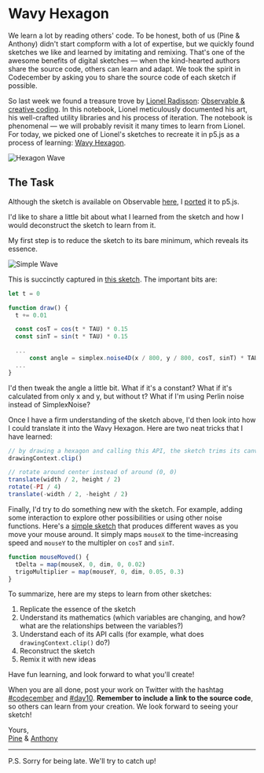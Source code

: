 # Wavy Hexagon

We learn a lot by reading others' code. To be honest, both of us (Pine & Anthony) didn't start compform with a lot of expertise, but we quickly found sketches we like and learned by imitating and remixing. That's one of the awesome benefits of digital sketches — when the kind-hearted authors share the source code, others can learn and adapt. We took the spirit in Codecember by asking you to share the source code of each sketch if possible.

So last week we found a treasure trove by [Lionel Radisson](https://twitter.com/makio135): [Observable & creative coding](https://observablehq.com/@makio135/creative-coding). In this notebook, Lionel meticulously documented his art, his well-crafted utility libraries and his process of iteration. The notebook is phenomenal — we will probably revisit it many times to learn from Lionel. For today, we picked one of Lionel's sketches to recreate it in p5.js as a process of learning: [Wavy Hexagon](https://observablehq.com/@makio135/wavy-hexagon).

![Hexagon Wave](/assets/2020/10/hexagon-wave.gif)

## The Task

Although the sketch is available on Observable [here](https://observablehq.com/@makio135/wavy-hexagon), I [ported](https://editor.p5js.org/octref/sketches/fJx-P3cr0) it to p5.js. 

I'd like to share a little bit about what I learned from the sketch and how I would deconstruct the sketch to learn from it.

My first step is to reduce the sketch to its bare minimum, which reveals its essence.

![Simple Wave](/assets/2020/10/simple-wave.gif)

This is succinctly captured in [this sketch](https://editor.p5js.org/octref/sketches/5TMPTDBST). The important bits are:

```js
let t = 0

function draw() {
  t += 0.01

  const cosT = cos(t * TAU) * 0.15
  const sinT = sin(t * TAU) * 0.15

  ...
      const angle = simplex.noise4D(x / 800, y / 800, cosT, sinT) * TAU
  ...
}
```

I'd then tweak the angle a little bit. What if it's a constant? What if it's calculated from only x and y, but without t? What if I'm using Perlin noise instead of SimplexNoise?

Once I have a firm understanding of the sketch above, I'd then look into how I could translate it into the Wavy Hexagon. Here are two neat tricks that I have learned:

```js
// by drawing a hexagon and calling this API, the sketch trims its canvas to the hexagon
drawingContext.clip()

// rotate around center instead of around (0, 0)
translate(width / 2, height / 2)
rotate(-PI / 4)
translate(-width / 2, -height / 2)
```

Finally, I'd try to do something new with the sketch. For example, adding some interaction to explore other possibilities or using other noise functions. Here's a [simple sketch](https://editor.p5js.org/octref/sketches/jbs2OwiMJ) that produces different waves as you move your mouse around. It simply maps `mouseX` to the time-increasing speed and `mouseY` to the multipler on `cosT` and `sinT`.

```js
function mouseMoved() {
  tDelta = map(mouseX, 0, dim, 0, 0.02)
  trigoMultiplier = map(mouseY, 0, dim, 0.05, 0.3)
}
```

To summarize, here are my steps to learn from other sketches:

1. Replicate the essence of the sketch
2. Understand its mathematics (which variables are changing, and how? what are the relationships between the variables?)
3. Understand each of its API calls (for example, what does `drawingContext.clip()` do?)
4. Reconstruct the sketch
5. Remix it with new ideas

Have fun learning, and look forward to what you'll create!

When you are all done, post your work on Twitter with the hashtag [#codecember](https://twitter.com/hashtag/codecember) and [#day10](https://twitter.com/hashtag/day10). **Remember to include a link to the source code**, so others can learn from your creation. We look forward to seeing your sketch!

Yours, <br>
[Pine](https://twitter.com/octref) & [Anthony](https://twitter.com/antfu7)

---

P.S. Sorry for being late. We'll try to catch up!